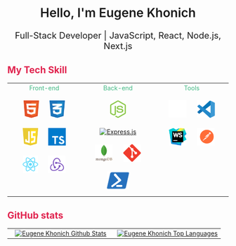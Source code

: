 # <div style="font-size: 28px; font-weight: 600;" align="center">Hello, I'm Eugene Khonich</div>

### <div style="font-size: 20px; font-weight: 400;" align="center" >Full-Stack Developer | JavaScript, React, Node.js, Next.js </div>

## <span style="color: #e0234e;">My Tech Skill</span>

<table align="center"><tr>
  <td valign="top" width="33%" align="center">

<div style="color: #41b883; margin-bottom: 10px;" align="center">Front-end</div>

<div align="center">
<a href="https://developer.mozilla.org/ru/docs/Glossary/HTML5/" target="_blank"><img style="margin: 10px" src="./img/frontend/html.svg" alt="HTML5" height="40" /></a>
<a href="https://developer.mozilla.org/ru/docs/Web/CSS/" target="_blank"><img style="margin: 10px" src="./img/frontend/css.svg" alt="CSS3" height="40" /></a>
<a href="https://www.javascript.com/" target="_blank"><img style="margin: 10px" src="./img/frontend/javascript.svg" alt="JavaScript" height="40" /></a>
<a href="https://www.typescriptlang.org/" target="_blank"><img style="margin: 10px" src="./img/frontend/typescript.svg" alt="TypeScript" height="40" /></a>
<a href="https://reactjs.org/" target="_blank"><img style="margin: 10px" src="./img/frontend/react.svg" alt="React" height="40" /></a>
<a href="https://redux.js.org/" target="_blank"><img style="margin: 10px" src="./img/frontend/redux.svg" alt="Redux" height="40" /></a>
</div>

</td>
<td valign="top" width="33%" align="center">

<div style="color: #41b883; margin-bottom: 10px;" align="center">Back-end</div>

<div align="center">
<a href="https://nodejs.org/" target="_blank"><img style="margin: 10px" src="./img/backend/nodejs.svg" alt="Node.js" height="40" /></a>
<a href="https://expressjs.com/" target="_blank"><img style="margin: 10px" src="https://profilinator.rishav.dev/skills-assets/express-original-wordmark.svg" alt="Express.js" height="40" /></a>
<a href="https://www.mongodb.com/" target="_blank"><img style="margin: 10px" src="./img/backend/mongodb.svg" alt="MongoDB" height="40" /></a>
<a href="https://git-scm.com//" target="_blank"><img style="margin: 10px" src="./img/backend//gitbash.svg" alt="Git" height="40" /></a>
<a href="https://learn.microsoft.com/en-us/powershell/" target="_blank"><img style="margin: 10px" src="./img/backend/powershell.svg" alt="Powershell" height="40" /></a>
</div>

</td>
<td valign="top" width="33%" align="center">

<div style="color: #41b883; margin-bottom: 10px;" align="center">Tools</div>

<div align="center">
<a href="https://github.com/" target="_blank"><img style="margin: 10px" src="./img/devops/github.svg" alt="GitLab" height="40" /></a>
<a href="https://code.visualstudio.com/" target="_blank"><img style="margin: 10px" src="./img/devops/vscode.svg" alt="VS Code" height="40" /></a>
<a href="https://www.jetbrains.com/webstorm/" target="_blank"><img style="margin: 10px" src="./img/devops/webstorm.svg" alt="Webstorm" height="40" /></a>
<a href="https://www.postman.com/" target="_blank"><img style="margin: 10px" src="./img/devops/postman.svg" alt="Postman" height="40" /></a>
</div>

</td>
</tr>
</table>

## <span style="color: #e0234e;">GitHub stats</span> 

<table align="center" wdith="100%">
  <tr>
    <td  valign="top" width="50%" align="center">
<a href="https://github.com/Eugene-Khonich" height="100%">
<img  alt="Eugene Khonich Github Stats" src="https://github-readme-stats.vercel.app/api?username=Eugene-Khonich&layout=compact&title_color=4ea5c9&text_bold=true&text_color=848d97&show_icons=true&icon_color=f78166&ring_color=f78166&bg_color=00000000&hide_border=true&border_radius=6&border_color=30363d"/></a>
      </td>
     <td  valign="top" width="50%" align="center">
<a href="https://github.com/Eugene-Khonich" height="100%">
<img alt="Eugene Khonich Top Languages" src="https://github-readme-stats.vercel.app/api/top-langs/?username=Eugene-Khonich&langs_count=8&count_private=true&layout=compact&title_color=4ea5c9&text_bold=false&text_color=848d97&bg_color=00000000&hide_border=true&border_radius=6&border_color=30363d" /></a>
       </td>
    </tr>
</table>

